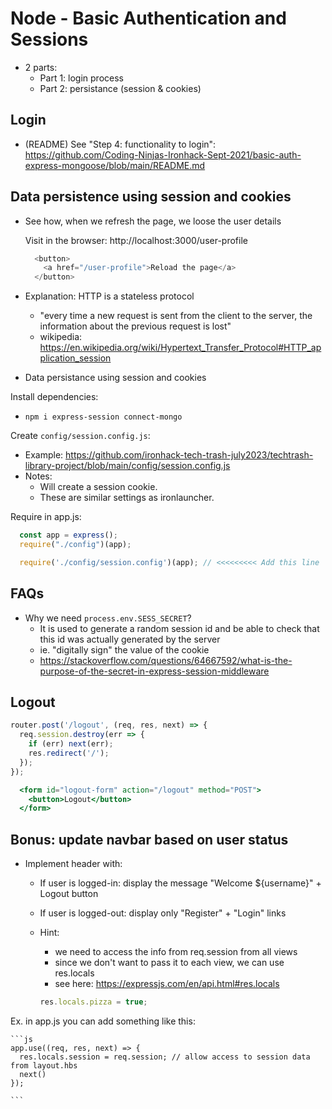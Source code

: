 



# Node - Basic Authentication and Sessions



- 2 parts:
  - Part 1: login process
  - Part 2: persistance (session & cookies)



## Login

- (README) See "Step 4: functionality to login":
  https://github.com/Coding-Ninjas-Ironhack-Sept-2021/basic-auth-express-mongoose/blob/main/README.md





## Data persistence using session and cookies

- See how, when we refresh the page, we loose the user details

  Visit in the browser: http://localhost:3000/user-profile

  ```js
    <button>
      <a href="/user-profile">Reload the page</a>
    </button>
  ```


- Explanation: HTTP is a stateless protocol
  - "every time a new request is sent from the client to the server, the information about the previous request is lost"
  - wikipedia: https://en.wikipedia.org/wiki/Hypertext_Transfer_Protocol#HTTP_application_session





- Data persistance using session and cookies



<!-- 

  @LT: 
  - to keep the codealong a little bit shorter, apply this changes at the same time of the previous step (sessions + store sessions in DB, at the same time).

-->


Install dependencies:
 - `npm i express-session connect-mongo`



Create `config/session.config.js`:

  - Example: https://github.com/ironhack-tech-trash-july2023/techtrash-library-project/blob/main/config/session.config.js
  - Notes:
    - Will create a session cookie.
    - These are similar settings as ironlauncher.
    <!-- - we prob. don't need "trust proxy" anymore -->



Require in app.js:

```js
  const app = express();
  require("./config")(app);

  require('./config/session.config')(app); // <<<<<<<<< Add this line
```





## FAQs

- Why we need `process.env.SESS_SECRET`?
  - It is used to generate a random session id and be able to check that this id was actually generated by the server
  - ie. "digitally sign" the value of the cookie 
  - https://stackoverflow.com/questions/64667592/what-is-the-purpose-of-the-secret-in-express-session-middleware




## Logout


```js
router.post('/logout', (req, res, next) => {
  req.session.destroy(err => {
    if (err) next(err);
    res.redirect('/');
  });
});
```

```hbs
  <form id="logout-form" action="/logout" method="POST">
    <button>Logout</button>
  </form>
```


## Bonus: update navbar based on user status

- Implement header with:
  - If user is logged-in: display the message "Welcome ${username}" + Logout button
  - If user is logged-out: display only "Register" + "Login" links


  - Hint: 
    - we need to access the info from req.session from all views
    - since we don't want to pass it to each view, we can use res.locals
    - see here: https://expressjs.com/en/api.html#res.locals


    ```js
    res.locals.pizza = true;
    ```


Ex. in app.js you can add something like this:

    ```js
    app.use((req, res, next) => {
      res.locals.session = req.session; // allow access to session data from layout.hbs
      next()
    });
    
    ```

    